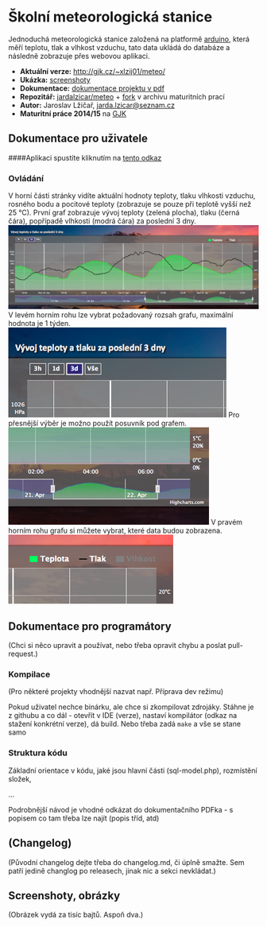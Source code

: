# Školní meteorologická stanice

Jednoduchá meteorologická stanice založená na platformě [arduino](http://www.arduino.cc), která měří teplotu, tlak a vlhkost vzduchu, tato data ukládá do databáze a následně zobrazuje přes webovou aplikaci.

- **Aktuální verze:** <http://gjk.cz/~xlzij01/meteo/>
- **Ukázka:** [screenshoty](https://github.com/jardalzicar/meteo/tree/master/screenshots)
- **Dokumentace:** [dokumentace projektu v pdf](http://abc) 
- **Repozitář:** [jardalzicar/meteo](https://github.com/jardalzicar/meteo) + [fork](https://github.com/gjkcz/meteo) v archivu maturitních prací
- **Autor:** Jaroslav Lžičař, <jarda.lzicar@seznam.cz>
- **Maturitní práce 2014/15** na [GJK](https://github.com/gjkcz/gjkcz)


## Dokumentace pro uživatele


####Aplikaci spustíte kliknutím na [tento odkaz](http://gjk.cz/~xlzij01/meteo/)

### Ovládání

V horní části stránky vidíte aktuální hodnoty teploty, tlaku vlhkosti vzduchu, rosného bodu a pocitové teploty (zobrazuje se pouze při teplotě vyšší než 25 °C).
První graf zobrazuje vývoj teploty (zelená plocha), tlaku (černá čára), popřípadě vlhkosti (modrá čára) za poslední 3 dny. 
![Alt text](screenshots/chart1.png)
V levém horním rohu lze vybrat požadovaný rozsah grafu, maximální hodnota je 1 týden.
![Alt text](screenshots/range_selector.png)
Pro přesnější výběr je možno použít posuvník pod grafem.
![Alt text](screenshots/navigator.png)
V pravém horním rohu grafu si můžete vybrat, které data budou zobrazena.
![Alt text](screenshots/series.png)


## Dokumentace pro programátory
(Chci si něco upravit a používat, nebo třeba opravit chybu a poslat pull-request.)

### Kompilace 
(Pro některé projekty vhodnější nazvat např. Příprava dev režimu)

Pokud uživatel nechce binárku, ale chce si zkompilovat zdrojáky. Stáhne je z githubu a co dál - otevřít v IDE (verze), nastaví kompilátor (odkaz na stažení konkrétní verze), dá build. Nebo třeba zadá `make` a vše se stane samo

### Struktura kódu
Základní orientace v kódu, jaké jsou hlavní části (sql-model.php), rozmístění složek, 

...

Podrobnější návod je vhodné odkázat do dokumentačního PDFka - s popisem co tam třeba lze najít (popis tříd, atd)


## (Changelog)
(Původní changelog dejte třeba do changelog.md, či úplně smažte. Sem patří jedině changlog po releasech, jinak nic a sekci nevkládat.)

## Screenshoty, obrázky
(Obrázek vydá za tisíc bajtů. Aspoň dva.)